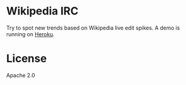 Wikipedia IRC
=============

Try to spot new trends based on Wikipedia live edit spikes. 
A demo is running on [Heroku](http://wikipedia-irc.herokuapp.com/).

License
=======

Apache 2.0
